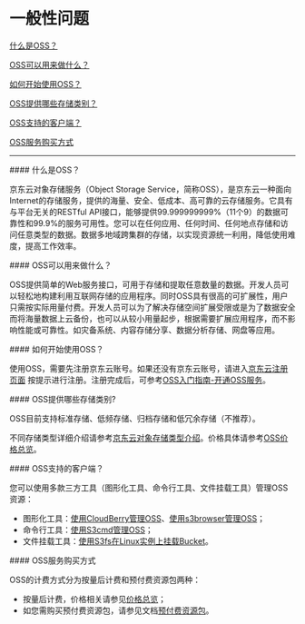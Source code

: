 # 一般性问题

[什么是OSS？](General-Problem#user-content-1)

[OSS可以用来做什么？](General-Problem#user-content-2)

[如何开始使用OSS？](General-Problem#user-content-3)

[OSS提供哪些存储类别？](General-Problem#user-content-4)

[OSS支持的客户端？](General-Problem#user-content-5)

[OSS服务购买方式](General-Problem#user-content-6)

------

<div id="user-content-1"></div>
#### 什么是OSS？

京东云对象存储服务（Object Storage Service，简称OSS），是京东云一种面向Internet的存储服务，提供的海量、安全、低成本、高可靠的云存储服务。它具有与平台无关的RESTful API接口，能够提供99.999999999%（11个9）的数据可靠性和99.9%的服务可用性。您可以在任何应用、任何时间、任何地点存储和访问任意类型的数据。数据多地域跨集群的存储，以实现资源统一利用，降低使用难度，提高工作效率。

<div id="user-content-2"></div>
#### OSS可以用来做什么？

OSS提供简单的Web服务接口，可用于存储和提取任意数量的数据。开发人员可以轻松地构建利用互联网存储的应用程序。同时OSS具有很高的可扩展性，用户只需按实际用量付费。开发人员可以为了解决存储空间扩展受限或是为了数据安全而将海量数据上云备份，也可以从较小用量起步，根据需要扩展应用程序，而不影响性能或可靠性。如灾备系统、内容存储分享、数据分析存储、网盘等应用。

<div id="user-content-3"></div>
#### 如何开始使用OSS？

使用OSS，需要先注册京东云账号。如果还没有京东云账号，请进入[京东云注册页面](https://user.jdcloud.com/register) 按提示进行注册。注册完成后，可参考[OSS入门指南-开通OSS服务](https://docs.jdcloud.com/object-storage-service/sign-up-service-1)。

<div id="user-content-4"></div>
#### OSS提供哪些存储类别?

OSS目前支持标准存储、低频存储、归档存储和低冗余存储（不推荐）。

不同存储类型详细介绍请参考[京东云对象存储类型介绍](https://docs.jdcloud.com/object-storage-service/storageclass-overview)。价格具体请参考[OSS价格总览](https://docs.jdcloud.com/object-storage-service/price-overview)。

<div id="user-content-5"></div>
#### OSS支持的客户端？

您可以使用多款三方工具（图形化工具、命令行工具、文件挂载工具）管理OSS资源：

- 图形化工具：[使用CloudBerry管理OSS](https://docs.jdcloud.com/object-storage-service/cloudberry-2)、[使用s3browser管理OSS](https://docs.jdcloud.com/object-storage-service/manage-oss-with-s3browser)；
- 命令行工具：[使用S3cmd管理OSS](https://docs.jdcloud.com/object-storage-service/s3cmd)；
- 文件挂载工具：[使用S3fs在Linux实例上挂载Bucket](https://docs.jdcloud.com/object-storage-service/s3fs)。

<div id="user-content-6"></div>
#### OSS服务购买方式

OSS的计费方式分为按量后计费和预付费资源包两种：

- 按量后计费，价格相关请参见[价格总览](https://docs.jdcloud.com/object-storage-service/price-overview)；
- 如您需购买预付费资源包，请参见文档[预付费资源包](https://docs.jdcloud.com/object-storage-service/resource-packages)。

